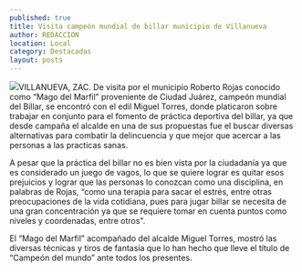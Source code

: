 ```yaml
---
published: true
title: Visita campeón mundial de billar municipio de Villanueva
author: REDACCION
location: Local
category: Destacadas
layout: posts
---
```


![](http://i.imgur.com/xhczrWdm.jpg)VILLANUEVA, ZAC. De visita por el municipio Roberto Rojas conocido como “Mago del Marfil” proveniente de Ciudad Juárez, campeón mundial del Billar, se encontró con el edil Miguel Torres, donde platicaron sobre trabajar en conjunto para el fomento de práctica deportiva del billar, ya que desde campaña el alcalde en una de sus propuestas fue el buscar diversas alternativas para combatir la delincuencia y que mejor que acercar a las personas a las practicas sanas. 

A pesar que la práctica del billar no es bien vista por la ciudadanía ya que es considerado un juego de vagos, lo que se quiere lograr es quitar esos prejuicios y lograr que las personas lo conozcan como una disciplina, en palabras de Rojas, “como una terapia para sacar el estrés, entre otras preocupaciones de la vida cotidiana, pues para jugar billar se necesita de una gran concentración ya que se requiere tomar en cuenta puntos como niveles y  coordenadas, entre otros".

El “Mago del Marfil” acompañado del alcalde Miguel Torres, mostró las diversas técnicas y tiros de fantasía que lo han hecho que lleve el título de “Campeón del mundo” ante todos los presentes.
